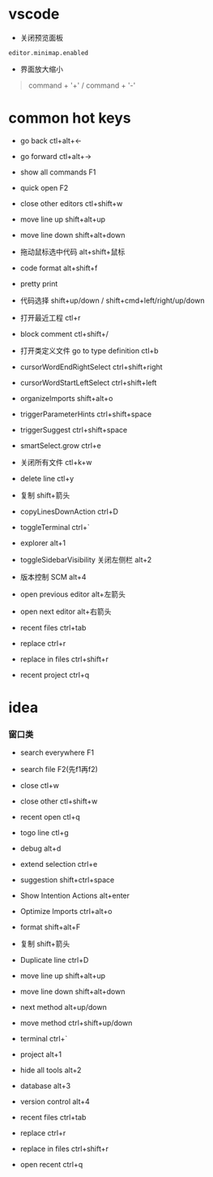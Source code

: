 # vscode
* 关闭预览面板
```
editor.minimap.enabled
```

* 界面放大缩小
> command + '+' / command + '-'

# common hot keys
* go back ctl+alt+<-
* go forward ctl+alt+->

* show all commands F1
* quick open F2

* close other editors ctl+shift+w
* move line up shift+alt+up
* move line down shift+alt+down
* 拖动鼠标选中代码 alt+shift+鼠标
* code format alt+shift+f
* pretty print
* 代码选择 shift+up/down / shift+cmd+left/right/up/down
* 打开最近工程 ctl+r
* block comment ctl+shift+/
* 打开类定义文件 go to type definition ctl+b


* cursorWordEndRightSelect ctrl+shift+right
* cursorWordStartLeftSelect ctrl+shift+left
* organizeImports shift+alt+o

* triggerParameterHints ctrl+shift+space
* triggerSuggest ctrl+shift+space
* smartSelect.grow ctrl+e
* 关闭所有文件 ctl+k+w
* delete line ctl+y

* 复制 shift+箭头
* copyLinesDownAction ctrl+D

* toggleTerminal ctrl+`
* explorer alt+1
* toggleSidebarVisibility 关闭左侧栏 alt+2
* 版本控制 SCM alt+4
* open previous editor alt+左箭头
* open next editor alt+右箭头
* recent files ctrl+tab
* replace ctrl+r
* replace in files ctrl+shift+r
* recent project ctrl+q


# idea
### 窗口类
* search everywhere F1
* search file F2(先f1再f2)
* close ctl+w
* close other ctl+shift+w
* recent open ctl+q
* togo line ctl+g
* debug alt+d
* extend selection ctrl+e



* suggestion shift+ctrl+space 
* Show Intention Actions alt+enter
* Optimize Imports ctrl+alt+o
* format shift+alt+F
* 复制 shift+箭头
* Duplicate line ctrl+D
* move line up shift+alt+up
* move line down shift+alt+down
* next method alt+up/down
* move method ctrl+shift+up/down 
* terminal ctrl+`
* project alt+1
* hide all tools alt+2
* database alt+3
* version control alt+4
* recent files ctrl+tab 
* replace ctrl+r
* replace in files ctrl+shift+r
* open recent ctrl+q